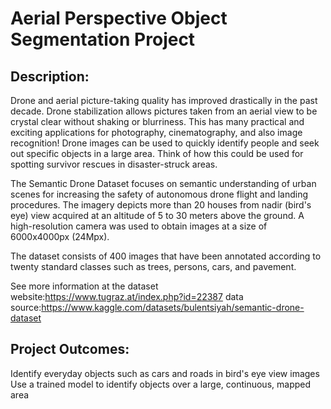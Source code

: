 # Aerial Perspective Object Segmentation Project

## Description:
Drone and aerial picture-taking quality has improved drastically in the past decade. Drone stabilization allows pictures taken from an aerial view to be crystal clear without shaking or blurriness. This has many practical and exciting applications for photography, cinematography, and also image recognition! Drone images can be used to quickly identify people and seek out specific objects in a large area. Think of how this could be used for spotting survivor rescues in disaster-struck areas.

The Semantic Drone Dataset focuses on semantic understanding of urban scenes for increasing the safety of autonomous drone flight and landing procedures. The imagery depicts more than 20 houses from nadir (bird's eye) view acquired at an altitude of 5 to 30 meters above the ground. A high-resolution camera was used to obtain images at a size of 6000x4000px (24Mpx).

The dataset consists of 400 images that have been annotated according to twenty standard classes such as trees, persons, cars, and pavement.

See more information at the dataset website:https://www.tugraz.at/index.php?id=22387
data source:https://www.kaggle.com/datasets/bulentsiyah/semantic-drone-dataset

## Project Outcomes:
Identify everyday objects such as cars and roads in bird's eye view images 
Use a trained model to identify objects over a large, continuous, mapped area

